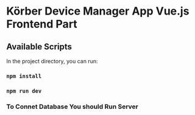 # Körber Device Manager App Vue.js Frontend Part

## Available Scripts

In the project directory, you can run:
### `npm install`
### `npm run dev`

### To Connet Database You should Run Server 
